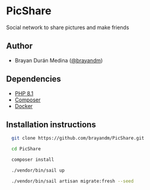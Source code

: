 # PicShare
Social network to share pictures and make friends

## Author
- Brayan Durán Medina ([@brayandm](https://www.github.com/brayandm))

## Dependencies
- [PHP 8.1](https://www.php.net/)
- [Composer](https://getcomposer.org/)
- [Docker](https://www.docker.com/)

## Installation instructions
```bash
  git clone https://github.com/brayandm/PicShare.git
```

```bash
  cd PicShare
```

```bash
  composer install
```

```bash
  ./vendor/bin/sail up
```

```bash
  ./vendor/bin/sail artisan migrate:fresh --seed 
```
